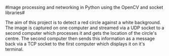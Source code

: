 #Image processing and networking in Python using the OpenCV and socket libraries#

The aim of this project is to detect a red circle against a white background. The image is captured on one computer and streamed via a UDP socket to a second computer which processes it and gets the location of the circle's centre. The second computer then sends this information as a message back via a TCP socket to the first computer which displays it on it's terminal.
